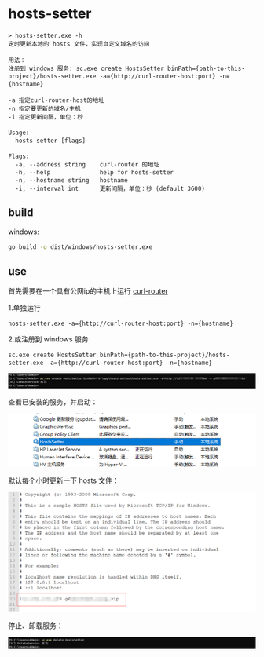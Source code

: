 # hosts-setter

```
> hosts-setter.exe -h
定时更新本地的 hosts 文件，实现自定义域名的访问

用法：
注册到 windows 服务: sc.exe create HostsSetter binPath={path-to-this-project}/hosts-setter.exe -a={http://curl-router-host:port} -n={hostname}

-a 指定curl-router-host的地址
-n 指定要更新的域名/主机
-i 指定更新间隔，单位：秒

Usage:
  hosts-setter [flags]

Flags:
  -a, --address string    curl-router 的地址
  -h, --help              help for hosts-setter
  -n, --hostname string   hostname
  -i, --interval int      更新间隔，单位：秒 (default 3600)

```

## build

windows:

```bash
go build -o dist/windows/hosts-setter.exe
```

## use

首先需要在一个具有公网ip的主机上运行 [curl-router](https://github.com/zhizuqiu/curl-router)

1.单独运行

```
hosts-setter.exe -a={http://curl-router-host:port} -n={hostname}
```

2.或注册到 windows 服务

```
sc.exe create HostsSetter binPath={path-to-this-project}/hosts-setter.exe -a={http://curl-router-host:port} -n={hostname}
```

![create](images/sc_create.png)

查看已安装的服务，并启动：

![list](images/sc_list.png)

默认每个小时更新一下 hosts 文件：

![list](images/hosts.png)

停止、卸载服务：

![delete](images/sc_delete.png)